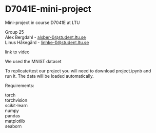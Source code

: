 # D7041E-mini-project
Mini-project in course D7041E at LTU

Group 25 <br/>
Alex Bergdahl - alxber-0@student.ltu.se <br/>
Linus Håkegård - linhke-0@student.ltu.se <br/>

link to video <br/>

We used the MNIST dataset  <br/>

To replicate/test our project you will need to download project.ipynb and run it. The data will be loaded automatically.  <br/>

Requirements:  <br/>

torch <br/>
torchvision <br/>
scikit-learn <br/>
numpy <br/>
pandas <br/>
matplotlib <br/>
seaborn <br/>
 
